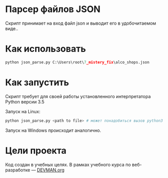 # Парсер файлов JSON

Скрипт принимает на вход файл json и выводит его в удобочитаемом виде..

# Как использовать


```python
python json_parse.py C:\Users\root\7_mistery_fix\alco_shops.json
```

# Как запустить

Скрипт требует для своей работы установленного интерпретатора Python версии 3.5

Запуск на Linux:

```bash
python json_parse.py <path to file> # может понадобиться вызов python3 вместо python, зависит от настроек операционной системы
```
Запуск на Windows происходит аналогично.

# Цели проекта

Код создан в учебных целях. В рамках учебного курса по веб-разработке ― [DEVMAN.org](https://devman.org)
